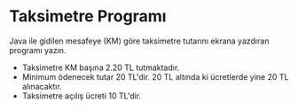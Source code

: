 # Taksimetre Programı
Java ile gidilen mesafeye (KM) göre taksimetre tutarını ekrana yazdıran programı yazın.

- Taksimetre KM başına 2.20 TL tutmaktadır.
- Minimum ödenecek tutar 20 TL'dir. 20 TL altında ki ücretlerde yine 20 TL alınacaktır.
- Taksimetre açılış ücreti 10 TL'dir.
